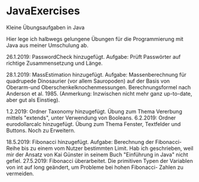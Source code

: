 # JavaExercises
Kleine Übungsaufgaben in Java

Hier lege ich halbwegs gelungene Übungen für die Programmierung mit Java aus meiner Umschulung ab.

26.1.2019: PasswordCheck hinzugefügt. Aufgabe: Prüft Passwörter auf richtige Zusammensetzung und Länge.

28.1.2019: MassEstimation hinzugefügt. Aufgabe: Massenberechnung für quadrupede Dinosaurier (vor allem Sauropoden)
auf der Basis von Oberarm-und Oberschenkelknochenmessungen. Berechnungsformel nach Anderson et al. 1985. 
(Anmerkung: Inzwischen nicht mehr ganz up-to-date, aber gut als Einstieg).

1.2.2019: Ordner Taxonomy hinzugefügt. Übung zum Thema Vererbung mittels "extends", unter Verwendung von Booleans.
6.2.2019: Ordner eurodollarcalc hinzugefügt. Übung zum Thema Fenster, Textfelder und Buttons. Noch zu Erweitern.

18.5.2019: Fibonacci hinzugefügt. Aufgabe: Berechnung der Fibonacci-Reihe bis zu einem vom Nutzer bestimmten Limit. Hab ich
geschrieben, weil mir der Ansatz von Kai Günster in seinem Buch "Einführung in Java" nicht gefiel.
27.5.2019: Fibonacci überarbeitet. Die primitiven Typen der Variablen von int auf long geändert, um Probleme bei hohen Fibonacci-
Zahlen zu vermeiden.
